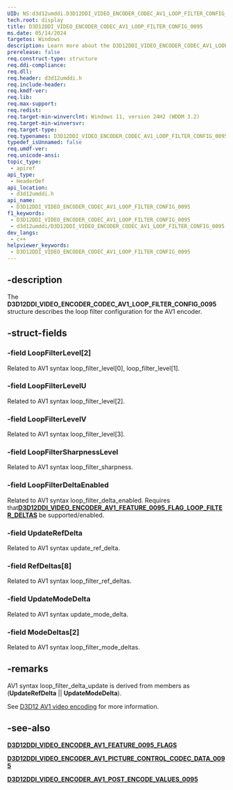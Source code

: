 ```yaml
---
UID: NS:d3d12umddi.D3D12DDI_VIDEO_ENCODER_CODEC_AV1_LOOP_FILTER_CONFIG_0095
tech.root: display
title: D3D12DDI_VIDEO_ENCODER_CODEC_AV1_LOOP_FILTER_CONFIG_0095
ms.date: 05/14/2024
targetos: Windows
description: Learn more about the D3D12DDI_VIDEO_ENCODER_CODEC_AV1_LOOP_FILTER_CONFIG_0095 structure.
prerelease: false
req.construct-type: structure
req.ddi-compliance: 
req.dll: 
req.header: d3d12umddi.h
req.include-header: 
req.kmdf-ver: 
req.lib: 
req.max-support: 
req.redist: 
req.target-min-winverclnt: Windows 11, version 24H2 (WDDM 3.2)
req.target-min-winversvr: 
req.target-type: 
req.typenames: D3D12DDI_VIDEO_ENCODER_CODEC_AV1_LOOP_FILTER_CONFIG_0095
typedef_isUnnamed: false
req.umdf-ver: 
req.unicode-ansi: 
topic_type:
 - apiref
api_type:
 - HeaderDef
api_location:
 - d3d12umddi.h
api_name:
 - D3D12DDI_VIDEO_ENCODER_CODEC_AV1_LOOP_FILTER_CONFIG_0095
f1_keywords:
 - D3D12DDI_VIDEO_ENCODER_CODEC_AV1_LOOP_FILTER_CONFIG_0095
 - d3d12umddi/D3D12DDI_VIDEO_ENCODER_CODEC_AV1_LOOP_FILTER_CONFIG_0095
dev_langs:
 - c++
helpviewer_keywords:
 - D3D12DDI_VIDEO_ENCODER_CODEC_AV1_LOOP_FILTER_CONFIG_0095
---
```


## -description

The **D3D12DDI_VIDEO_ENCODER_CODEC_AV1_LOOP_FILTER_CONFIG_0095** structure describes the loop filter configuration for the AV1 encoder.

## -struct-fields

### -field LoopFilterLevel[2]

Related to AV1 syntax loop_filter_level[0], loop_filter_level[1].

### -field LoopFilterLevelU

Related to AV1 syntax loop_filter_level[2].

### -field LoopFilterLevelV

Related to AV1 syntax loop_filter_level[3].

### -field LoopFilterSharpnessLevel

Related to AV1 syntax loop_filter_sharpness.

### -field LoopFilterDeltaEnabled

Related to AV1 syntax loop_filter_delta_enabled. Requires that[**D3D12DDI_VIDEO_ENCODER_AV1_FEATURE_0095_FLAG_LOOP_FILTER_DELTAS**](ne-d3d12umddi-d3d12ddi_video_encoder_av1_feature_0095_flags.md) be supported/enabled.

### -field UpdateRefDelta

Related to AV1 syntax update_ref_delta.

### -field RefDeltas[8]

Related to AV1 syntax loop_filter_ref_deltas.

### -field UpdateModeDelta

Related to AV1 syntax update_mode_delta.

### -field ModeDeltas[2]

Related to AV1 syntax loop_filter_mode_deltas.

## -remarks

AV1 syntax loop_filter_delta_update is derived from members as (**UpdateRefDelta** || **UpdateModeDelta**).

See [D3D12 AV1 video encoding](/windows-hardware/drivers/display/video-encoding-d3d12-av1) for more information.

## -see-also

[**D3D12DDI_VIDEO_ENCODER_AV1_FEATURE_0095_FLAGS**](ne-d3d12umddi-d3d12ddi_video_encoder_av1_feature_0095_flags.md)

[**D3D12DDI_VIDEO_ENCODER_AV1_PICTURE_CONTROL_CODEC_DATA_0095**](ns-d3d12umddi-d3d12ddi_video_encoder_av1_picture_control_codec_data_0095.md)

[**D3D12DDI_VIDEO_ENCODER_AV1_POST_ENCODE_VALUES_0095**](ns-d3d12umddi-d3d12ddi_video_encoder_av1_post_encode_values_0095.md)
